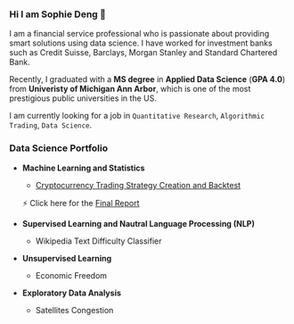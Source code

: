 ### Hi I am Sophie Deng 👋

I am a financial service professional who is passionate about providing smart solutions using data science. I have worked for investment banks such as Credit Suisse, Barclays, Morgan Stanley and Standard Chartered Bank.

Recently, I graduated with a **MS degree** in **Applied Data Science** (**GPA 4.0**) from **Univeristy of Michigan Ann Arbor**, which is one of the most prestigious public universities in the US.

I am currently looking for a job in `Quantitative Research`, `Algorithmic Trading`, `Data Science`.


### Data Science Portfolio
* **Machine Learning and Statistics**
  * [Cryptocurrency Trading Strategy Creation and Backtest](https://github.com/mads-swaps/swap-for-profit)
  
  ⚡ Click here for the [Final Report](https://mads-swaps.github.io/) 
* **Supervised Learning and Nautral Language Processing (NLP)**
  * Wikipedia Text Difficulty Classifier
* **Unsupervised Learning**
  * Economic Freedom
* **Exploratory Data Analysis**
  * Satellites Congestion





<!--
**sophde/sophde** is a ✨ _special_ ✨ repository because its `README.md` (this file) appears on your GitHub profile.

Here are some ideas to get you started:

- 🔭 I’m currently working on ...
- 🌱 I’m currently learning ...
- 👯 I’m looking to collaborate on ...
- 🤔 I’m looking for help with ...
- 💬 Ask me about ...
- 📫 How to reach me: ...
- 😄 Pronouns: ...
- ⚡ Fun fact: ...
-->
